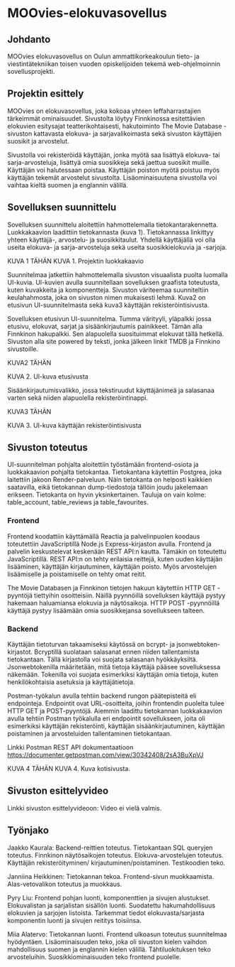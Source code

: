 <h1>MOOvies-elokuvasovellus</h1>

 

<h2>Johdanto</h2>

MOOvies elokuvasovellus on Oulun ammattikorkeakoulun tieto- ja viestintätekniikan toisen vuoden opiskelijoiden tekemä web-ohjelmoinnin sovellusprojekti. 

 

<h2>Projektin esittely</h2>

MOOvies on elokuvasovellus, joka kokoaa yhteen leffaharrastajien tärkeimmät ominaisuudet. Sivustolta löytyy Finnkinossa esitettävien elokuvien esitysajat teatterikohtaisesti, hakutoiminto The Movie Database -sivuston kattavasta elokuva- ja sarjavalikoimasta sekä sivuston käyttäjien suosikit ja arvostelut. 

 

Sivustolla voi rekisteröidä käyttäjän, jonka myötä saa lisättyä elokuva- tai sarja-arvosteluja, lisättyä omia suosikkeja sekä jaettua suosikit muille. Käyttäjän voi halutessaan poistaa. Käyttäjän poiston myötä poistuu myös käyttäjän tekemät arvostelut sivustolta. Lisäominaisuutena sivustolla voi vaihtaa kieltä suomen ja englannin välillä. 

 

<h2>Sovelluksen suunnittelu </h2>

Sovelluksen suunnittelu aloitettiin hahmottelemalla tietokantarakennetta. Luokkakaavion laadittiin tietokannasta (kuva 1). Tietokannassa linkittyy yhteen käyttäjä-, arvostelu- ja suosikkitaulut. Yhdellä käyttäjällä voi olla useita elokuva- ja sarja-arvosteluja sekä useita suosikkielokuvia ja -sarjoja. 

KUVA 1 TÄHÄN
KUVA 1. Projektin luokkakaavio 


Suunnitelmaa jatkettiin hahmottelemalla sivuston visuaalista puolta luomalla UI-kuvia. UI-kuvien avulla suunnitellaan sovelluksen graafista toteutusta, kuten kuvakkeita ja komponentteja. Sivuston väriteemaa suunniteltiin keulahahmosta, joka on sivuston nimen mukaisesti lehmä. Kuva2 on etusivun UI-suunnitelmasta sekä kuva3 käyttäjän rekisteröintisivusta. 

Sovelluksen etusivun UI-suunnitelma. Tumma värityyli, yläpalkki jossa etusivu, elokuvat, sarjat ja sisäänkirjautumis painikkeet. Tämän alla Finnkinon hakupalkki. Sen alapuolella suosituimmat elokuvat tällä hetkellä. Sivuston alla site powered by teksti, jonka jälkeen linkit TMDB ja Finnkino sivustoille. 

KUVA2 TÄHÄN

KUVA 2. UI-kuva etusivusta 

Sisäänkirjautumisvalikko, jossa tekstiruudut käyttäjänimeä ja salasanaa varten sekä niiden alapuolella rekisteröintinappi.  

KUVA3 TÄHÄN

KUVA 3. UI-kuva käyttäjän rekisteröintisivusta 

 

<h2>Sivuston toteutus  </h2>

UI-suunnitelman pohjalta aloitettiin työstämään frontend-osiota ja luokkakaavion pohjalta tietokantaa. Tietokantana käytettiin Postgrea, joka laitettiin jakoon Render-palveluun. Näin tietokanta on helposti kaikkien saatavilla, eikä tietokannan dump-tiedostoja tällöin joudu jakelemaan erikseen. Tietokanta on hyvin yksinkertainen. Tauluja on vain kolme: table_account, table_reviews ja table_favourites.  
 

<h3>Frontend </h3>

Frontend koodattiin käyttämällä Reactia ja palvelinpuolen koodaus toteutettiin JavaScriptillä Node.js Express-kirjaston avulla. Frontend ja palvelin keskustelevat keskenään REST API:n kautta. Tämäkin on toteutettu JavaScriptillä. REST API:n on tehty erilaisia reittejä, kuten uuden käyttäjän lisääminen, käyttäjän kirjautuminen, käyttäjän poisto. Myös arvostelujen lisäämiselle ja poistamiselle on tehty omat reitit.  
 
The Movie Databasen ja Finnkinon tietojen hakuun käytettiin HTTP GET -pyyntöjä tiettyihin osoitteisiin. Näillä pyynnöillä sovelluksen käyttäjä pystyy hakemaan haluamiansa elokuvia ja näytösaikoja. HTTP POST -pyynnöillä käyttäjä pystyy lisäämään omia suosikkejansa sovellukseen talteen. 


<h3>Backend</h3>
Käyttäjän tietoturvan takaamiseksi käytössä on bcrypt- ja jsonwebtoken-kirjastot. Bcryptillä suolataan salasanat ennen niiden tallentamista tietokantaan. Tällä kirjastolla voi suojata salasanan hyökkäyksiltä.  
Jsonwebtokenilla määritetään, mitä tietoja käyttäjä pääsee sovelluksessa näkemään. Tokenilla voi suojata esimerkiksi käyttäjän omia tietoja, kuten henkilökohtaisia asetuksia ja käyttäjätietoja. 

Postman-työkalun avulla tehtiin backend rungon päätepisteitä eli endpointeja. Endpointit ovat URL-osoitteita, joihin frontendin puolelta tulee HTTP GET ja POST-pyyntöjä. Aiemmin laadittu tietokannan luokkakaavion avulla tehtiin Postman työkalulla eri endpointit sovellukseen, joita oli esimerkiksi käyttäjän rekisteröinti, käyttäjän sisäänkirjautuminen, käyttäjän poistaminen ja arvosteluiden tallentaminen tietokantaan. 

Linkki Postman REST API dokumentaatioon
https://documenter.getpostman.com/view/30342408/2sA3BuXpVJ

KUVA 4 TÄHÄN
KUVA 4. Kuva kotisivusta. 

<h2>Sivuston esittelyvideo</h2>
Linkki sivuston esittelyvideoon: Video ei vielä valmis. 

<h2>Työnjako </h2>

Jaakko Kaurala: Backend-reittien toteutus. Tietokantaan SQL queryjen toteutus. Finnkinon näytösaikojen toteutus. Elokuva-arvostelujen toteutus. Käyttäjän rekisteröityminen/ kirjautuminen/poistaminen. Testikoodien teko. 
 
Janniina Heikkinen: Tietokannan tekoa. Frontend-sivun muokkaamista. Alas-vetovalikon toteutus ja muokkaus.  

 

Pyry Liu: Frontend pohjan luonti, komponenttien ja sivujen alustukset. Elokuvalistan ja sarjalistan sisällön luonti. Suodatettu hakumahdollisuus elokuvien ja sarjojen listoista. Tarkemmat tiedot elokuvasta/sarjasta komponentin luonti ja sivujen reititys toisiinsa.  

 

Miia Alatervo: Tietokannan luonti. Frontend ulkoasun toteutus suunnitelmaa hyödyntäen. Lisäominaisuuden teko, joka oli sivuston kielen vaihdon mahdollisuus suomen ja englannin kielen välillä. Tähtiluokituksen teko arvosteluihin. Suosikkiominaisuuden teko frontend puolelle.  
